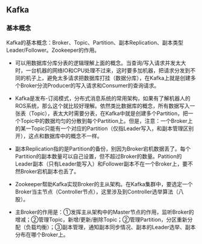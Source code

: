 ## Kafka

### 基本概念

Kafka的基本概念：Broker、Topic、Partition、副本Replication、副本类型Leader/Follower。Zookeeper的作用。

- 可以用数据库分库分表的逻辑理解上面的概念。当查询/写入请求并发太大时，一台机器的网络IO和CPU处理不过来，这时要多加机器，把请求分发到不同的机子上，避免太多请求把数据库打挂（数据分库），在Kafka上就是创建多个Broker分流Producer的写入请求和Consumer的查询请求。

- Kafka是发布-订阅模式，分布式消息系统的常用架构，如果有了解机器人的ROS系统，那么这个就比较好理解。依然类比数据库的概念，所有数据写入一张表（Topic），表太大时需要分表，在Kafka中就是创建多个Partition，把一个Topic中的数据均匀的分散到每个Partition上。但是，注意：一个Broker上的某一Topic只能有一个对应的Partition（仅指Leader写入，和副本管理区别开），这点和数据库中的概念不一样。

- 副本Replication指的是Partition的备份，别因为Broker宕机数据丢了。每个Partition的副本数量可以自己设置，但不超过Broker的数量。Patition的Leader副本（只有Leader能写入）和Follower副本不在一个Broker上，要不然Broker宕机副本也丢了。

- Zookeeper帮助Kafka实现Broker的主从架构。在Kafka集群中，要选定一个Broker当主节点（Controller节点），这里涉及到Controller选举算法（八股）。

- 主Broker的作用是：①发挥主从架构中的Master节点的作用，监听Broker的增减；②管理Topic，新增/更新/删除Topic；②管理Partition，分区重新分配（负载均衡）；③副本管理，通知副本同步情况、副本的Leader选举、副本分布在哪个Broker上。
